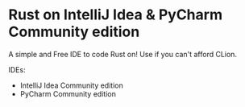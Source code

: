 # Rust on IntelliJ Idea & PyCharm Community edition
A simple and Free IDE to code Rust on! Use if you can't afford CLion.

IDEs:
- IntelliJ Idea Community edition
- PyCharm Community edition
